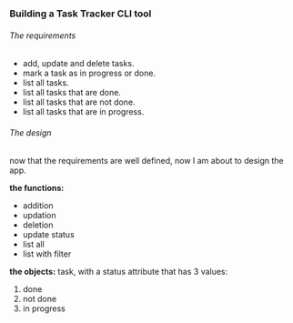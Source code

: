 ### Building a Task Tracker CLI tool

###### The requirements

- add, update and delete tasks.
- mark a task as in progress or done.
- list all tasks.
- list all tasks that are done.
- list all tasks that are not done.
- list all tasks that are in progress.

###### The design

now that the requirements are well defined, now I am about to design the app.

**the functions:**
- addition
- updation
- deletion
- update status
- list all
- list with filter

**the objects:** task, with a status attribute that has 3 values:
1. done
2. not done
3. in progress


